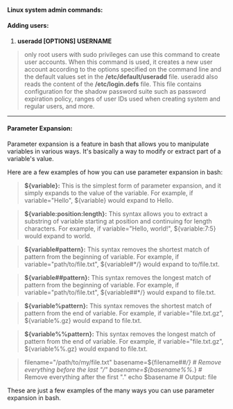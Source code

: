 
#### Linux system admin commands:

#### Adding users:

1. **useradd [OPTIONS] USERNAME**
> only root users with sudo privileges can use this command to create user accounts.
>When this command is used, it creates a new user account according to the options specified on the command line and the default values set in the **/etc/default/useradd** file.
> useradd also reads the content of the **/etc/login.defs** file. This file contains configuration for the shadow password suite such as password expiration policy, ranges of user IDs used when creating system and regular users, and more.

****
#### Parameter Expansion:

Parameter expansion is a feature in bash that allows you to manipulate variables in various ways. It's basically a way to modify or extract part of a variable's value.

Here are a few examples of how you can use parameter expansion in bash:

> **\${variable}:** This is the simplest form of parameter expansion, and it simply expands to the value of the variable. For example, if variable="Hello", 
\${variable} would expand to Hello.

> **\${variable:position:length}:** This syntax allows you to extract a substring of variable starting at position and continuing for length characters. For example, if variable="Hello, world!", 
\${variable:7:5} would expand to world.

> **\${variable#pattern}:** This syntax removes the shortest match of pattern from the beginning of variable. For example, if variable="path/to/file.txt", 
\${variable#*/} would expand to to/file.txt.

> **${variable##pattern}:** This syntax removes the longest match of pattern from the beginning of variable. For example, if variable="path/to/file.txt", 
\${variable##*/} would expand to file.txt.

> **\${variable%pattern}:** This syntax removes the shortest match of pattern from the end of variable. For example, if variable="file.txt.gz", 
\${variable%.gz} would expand to file.txt.

> **\${variable%%pattern}:** This syntax removes the longest match of pattern from the end of variable. For example, if variable="file.txt.gz", 
\${variable%%.gz} would expand to file.txt.

> filename="/path/to/my/file.txt"
basename=\${filename##*/}    # Remove everything before the last "/"
basename=\${basename%%.*}   # Remove everything after the first "."
echo $basename              # Output: file

These are just a few examples of the many ways you can use parameter expansion in bash.
